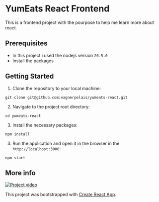 # YumEats React Frontend

This is a frontend project with the pourpose to help me learn more about react.

## Prerequisites

- In this project i used the nodejs version `20.5.0`
- Install the packages

## Getting Started

1. Clone the repository to your local machine:

```asgl
git clone git@github.com:vagnerpelais/yumeats-react.git
```

2. Navigate to the project root directory:

```asgl
cd yumeats-react
```

3. Install the necessary packages:

```asgl
npm install
```

3. Run the application and open it in the browser in the `http://localhost:3000`:

```asgl
npm start
```

## More info

[![Project video](https://ibb.co/cvJw71w)](https://youtu.be/3hCAftzTnrk)

This project was bootstrapped with [Create React App](https://github.com/facebook/create-react-app).
